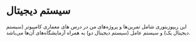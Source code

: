 # سیستم دیجیتال
این ریپوزیتوری شامل تمرین‌ها و پروژه‌های من در درس های معماری کامپیوتر (سیستم دیجیتال یک) و سیستم عامل (سیستم دیجیتال دو) به همراه آزمایشگاه‌های آن‌ها می‌باشد.
